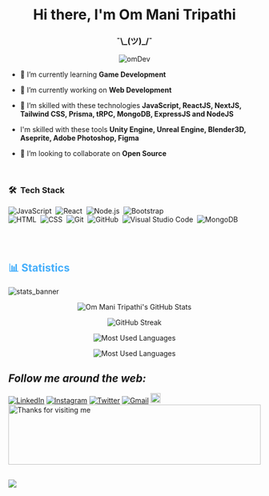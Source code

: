 <h1 align="center">Hi there, I'm Om Mani Tripathi</h1>
<h3 align="center">¯\_(ツ)_/¯

></h3>
<p align="center"> <img src="dev-working.gif" alt="omDev"/> </p>

- 🔭 I’m currently learning **Game Development**

- 🔭 I’m currently working on **Web Development**

- 🌱 I’m skilled with these technologies **JavaScript, ReactJS, NextJS, Tailwind CSS, Prisma, tRPC, MongoDB, ExpressJS and NodeJS**

- I'm skilled with these tools **Unity Engine, Unreal Engine, Blender3D, Aseprite, Adobe Photoshop, Figma** 

- 👯 I’m looking to collaborate on **Open Source**


<br />

### 🛠 &nbsp;Tech Stack


![JavaScript](https://img.shields.io/badge/-JavaScript-05122A?style=flat&logo=javascript)&nbsp;
![React](https://img.shields.io/badge/-React-05122A?style=flat&logo=react)&nbsp;
![Node.js](https://img.shields.io/badge/-Node.js-05122A?style=flat&logo=node.js)&nbsp;
![Bootstrap](https://img.shields.io/badge/-Bootstrap-05122A?style=flat&logo=bootstrap&logoColor=563D7C)\
![HTML](https://img.shields.io/badge/-HTML-05122A?style=flat&logo=HTML5)&nbsp;
![CSS](https://img.shields.io/badge/-CSS-05122A?style=flat&logo=CSS3&logoColor=1572B6)&nbsp;
![Git](https://img.shields.io/badge/-Git-05122A?style=flat&logo=git)&nbsp;
![GitHub](https://img.shields.io/badge/-GitHub-05122A?style=flat&logo=github)&nbsp;
![Visual Studio Code](https://img.shields.io/badge/-Visual%20Studio%20Code-05122A?style=flat&logo=visual-studio-code&logoColor=007ACC)&nbsp;
![MongoDB](https://img.shields.io/badge/-MongoDB-05122A?style=flat&logo=mongodb&logoColor=#4DB33D)&nbsp;
<!--![Blender](https://img.shileds.io/badge/-Blender-3D-05122A?style=flat&logo=blender3d&logoColor=#RRGGBB)&nbsp;-->
![]()
<!--![Illustrator](https://img.shields.io/badge/-Illustrator-05122A?style=flat&logo=adobe-illustrator)&nbsp;
![Photoshop](https://img.shields.io/badge/-Photoshop-05122A?style=flat&logo=adobe-photoshop)&nbsp;-->
<br />
<h2 style="color: #44AEFB">📊 Statistics</h2>

![stats_banner](https://user-images.githubusercontent.com/78341798/194534778-d662496c-ae00-4e8d-ae9b-b90912054e7f.gif)

<!-- Begin Stats Cards -->
<!-- Resources:  -->
<!-- Github & Languages Stats: https://github.com/anuraghazra/github-readme-stats --> 
<!-- Streak Stats: https://github.com/denvercoder1/github-readme-streak-stats -->
<!-- Change the value after ?username= to your GitHub username. -->
<div class="stats" align="center">

![Om Mani Tripathi's GitHub Stats](https://github-readme-stats.vercel.app/api?username=OmMani002&hide=stars&count_private=true&show_icons=true&theme=algolia&border_radius=20)

![GitHub Streak](https://streak-stats.demolab.com?user=OmMani002&count_private=true&theme=algolia&border_radius=20)

![Most Used Languages](https://github-readme-stats.vercel.app/api/top-langs/?username=OmMani002&show_icons=true&theme=algolia&border_radius=20) 
    
<!-- compact programming languages layout -->
![Most Used Languages](https://github-readme-stats.vercel.app/api/top-langs/?username=OmMani002&layout=compact&show_icons=true&theme=algolia&border_radius=20)
</div>


##   <i>Follow me around the web:</i><br>
   
<!--<a href="https://linktr.ee/Khushis23" target="_blank"><img src="https://img.shields.io/badge/linktree-39E09B?style=for-the-badge&logo=linktree&logoColor=black"
img height="21" alt="Linktree"></a>-->
   
   
<div>
    <a href="https://www.linkedin.com/in/om-mani/" target="_blank"><img src="https://img.shields.io/badge/LinkedIn-%230077B5.svg?&style=flat-            square&logo=linkedin&logoColor=white" alt="LinkedIn"></a>
    <a href="https://www.instagram.com/ommani02/" target="_blank"><img src="https://img.shields.io/badge/Instagram-%23E4405F.svg?&style=flat-            square&logo=instagram&logoColor=white" alt="Instagram"></a>
    <a href="https://twitter.com/OmMani002" target="_blank"><img src="https://img.shields.io/badge/Twitter-%231DA1F2.svg?&style=flat-        square&logo=twitter&logoColor=white" alt="Twitter"></a>
    <a href="mailto:maniom002@gmail.com" target="_blank"><img src="https://img.shields.io/badge/Gmail-c14438?style=flat-       square&logo=Gmail&logoColor=white" alt="Gmail"></a>
    <a href="https://open.spotify.com/user/31sldnx5priiwotj5hoepdeab75i?si=3a2f6666ff354ac6" target="_blank"><img                   
    src="https://img.shields.io/badge/Spotify-1ED760?&style=for-the-badge&logo=spotify&logoColor=white" img height="20" alt="Spotify"></a>
</div>



<img height="120" alt="Thanks for visiting me" width="100%" src="https://raw.githubusercontent.com/BrunnerLivio/brunnerlivio/master/images/marquee.svg" />
  
   ##
![](https://komarev.com/ghpvc/?username=OmMani002&color=blue) 
